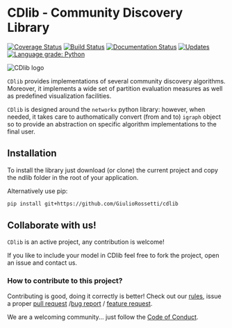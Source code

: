 # CDlib - Community Discovery Library
[![Coverage Status](https://coveralls.io/repos/github/GiulioRossetti/CDlib/badge.svg?branch=master)](https://coveralls.io/github/GiulioRossetti/CDlib?branch=master)
[![Build Status](https://travis-ci.org/GiulioRossetti/CDlib.svg?branch=master)](https://travis-ci.org/GiulioRossetti/CDlib)
[![Documentation Status](https://readthedocs.org/projects/cdlib/badge/?version=latest)](http://cdlib.readthedocs.io/en/latest/?badge=latest)
[![Updates](https://pyup.io/repos/github/GiulioRossetti/CDlib/shield.svg)](https://pyup.io/repos/github/GiulioRossetti/CDlib/)
[![Language grade: Python](https://img.shields.io/lgtm/grade/python/g/GiulioRossetti/CDlib.svg?logo=lgtm&logoWidth=18)](https://lgtm.com/projects/g/GiulioRossetti/CDlib/context:python)

![CDlib logo](https://github.com/GiulioRossetti/CDlib/blob/master/docs/nclogo.png)

``CDlib`` provides implementations of several community discovery algorithms.
Moreover, it implements a wide set of partition evaluation measures as well as predefined visualization facilities.

``CDlib`` is designed around the ``networkx`` python library: however, when needed, it takes care to authomatically convert (from and to) ``igraph`` object so to provide an abstraction on specific algorithm implementations to the final user.

## Installation

To install the library just download (or clone) the current project and copy the ndlib folder in the root of your application.

Alternatively use pip:
```bash
pip install git+https://github.com/GiulioRossetti/cdlib
```

## Collaborate with us!

``CDlib`` is an active project, any contribution is welcome!

If you like to include your model in CDlib feel free to fork the project, open an issue and contact us.

### How to contribute to this project?

Contributing is good, doing it correctly is better! Check out our [rules](https://github.com/GiulioRossetti/cdlib/blob/master/.github/CONTRIBUTING.md), issue a proper [pull request](https://github.com/GiulioRossetti/cdlib/blob/master/.github/PULL_REQUEST_TEMPLATE.md) /[bug report](https://github.com/GiulioRossetti/cdlib/blob/master/.github/ISSUE_TEMPLATE/bug_report.md) / [feature request](https://github.com/GiulioRossetti/cdlib/blob/master/.github/ISSUE_TEMPLATE/feature_request.md).

We are a welcoming community... just follow the [Code of Conduct](https://github.com/GiulioRossetti/cdlib/blob/master/.github/CODE_OF_CONDUCT.md).
